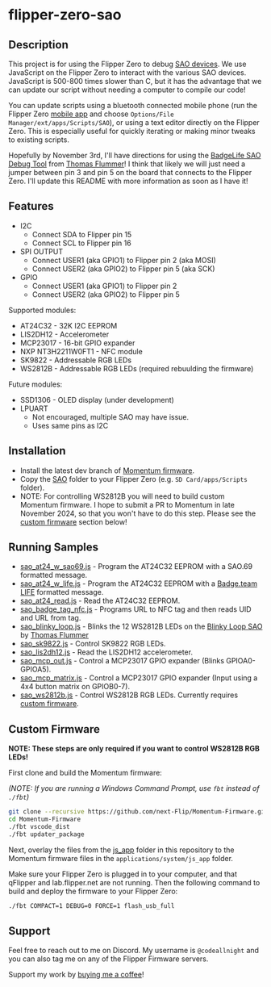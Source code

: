 # flipper-zero-sao

## Description
This project is for using the Flipper Zero to debug [SAO devices](https://hackaday.io/search?term=SAO). We use JavaScript on the Flipper Zero to interact with the various SAO devices. JavaScript is 500-800 times slower than C, but it has the advantage that we can update our script without needing a computer to compile our code!

You can update scripts using a bluetooth connected mobile phone (run the Flipper Zero [mobile app](https://flipperzero.one/downloads) and choose `Options/File Manager/ext/apps/Scripts/SAO`), or using a text editor directly on the Flipper Zero. This is especially useful for quickly iterating or making minor tweaks to existing scripts.

Hopefully by November 3rd, I'll have directions for using the [BadgeLife SAO Debug Tool](https://github.com/flummer/flipper-zero-sao-debug) from [Thomas Flummer](https://hackaday.io/tf)!  I think that likely we will just need a jumper between pin 3 and pin 5 on the board that connects to the Flipper Zero.  I'll update this README with more information as soon as I have it!

## Features
- I2C
  - Connect SDA to Flipper pin 15
  - Connect SCL to Flipper pin 16
- SPI OUTPUT
  - Connect USER1 (aka GPIO1) to Flipper pin 2 (aka MOSI)
  - Connect USER2 (aka GPIO2) to Flipper pin 5 (aka SCK)
- GPIO
  - Connect USER1 (aka GPIO1) to Flipper pin 2
  - Connect USER2 (aka GPIO2) to Flipper pin 5

Supported modules:
- AT24C32 - 32K I2C EEPROM
- LIS2DH12 - Accelerometer
- MCP23017 - 16-bit GPIO expander
- NXP NT3H2211W0FT1 - NFC module
- SK9822 - Addressable RGB LEDs
- WS2812B - Addressable RGB LEDs (required rebuulding the firmware)

Future modules:
- SSD1306 - OLED display (under development)
- LPUART
  - Not encouraged, multiple SAO may have issue.
  - Uses same pins as I2C

## Installation
- Install the latest dev branch of [Momentum firmware](https://momentum-fw.dev/update/).
- Copy the [SAO](./js_app/examples/apps/Scripts/) folder to your Flipper Zero (e.g. `SD Card/apps/Scripts` folder).
- NOTE: For controlling WS2812B you will need to build custom Momentum firmware. I hope to submit a PR to Momentum in late November 2024, so that you won't have to do this step. Please see the [custom firmware](#custom-firmware) section below!

## Running Samples
- [sao_at24_w_sao69.js](./js_app/examples/apps/Scripts/SAO/sao_at24_w_sao69.js) - Program the AT24C32 EEPROM with a SAO.69 formatted message.
- [sao_at24_w_life.js](./js_app/examples/apps/Scripts/SAO/sao_at24_w_life.js) - Program the AT24C32 EEPROM with a [Badge.team LIFE](https://badge.team/docs/standards/sao/binary_descriptor/) formatted message.
- [sao_at24_read.js](./js_app/examples/apps/Scripts/SAO/sao_at24_read.js) - Read the AT24C32 EEPROM.
- [sao_badge_tag_nfc.js](./js_app/examples/apps/Scripts/SAO/sao_badge_tag_nfc.js) - Programs URL to NFC tag and then reads UID and URL from tag.
- [sao_blinky_loop.js](./js_app/examples/apps/Scripts/SAO/sao_blinky_loop.js) - Blinks the 12 WS2812B LEDs on the [Blinky Loop SAO](https://hackaday.io/project/198163-blinky-loop-sao) by [Thomas Flummer](https://hackaday.io/tf)
- [sao_sk9822.js](./js_app/examples/apps/Scripts/SAO/sao_sk9822.js) - Control SK9822 RGB LEDs.
- [sao_lis2dh12.js](./js_app/examples/apps/Scripts/SAO/sao_lis2dh12.js) - Read the LIS2DH12 accelerometer.
- [sao_mcp_out.js](./js_app/examples/apps/Scripts/SAO/sao_mcp_out.js) - Control a MCP23017 GPIO expander (Blinks GPIOA0-GPIOA5).
- [sao_mcp_matrix.js](./js_app/examples/apps/Scripts/SAO/sao_mcp_matrix.js) - Control a MCP23017 GPIO expander (Input using a 4x4 button matrix on GPIOB0-7).
- [sao_ws2812b.js](./js_app/examples/apps/Scripts/SAO/sao_ws2812b.js) - Control WS2812B RGB LEDs. Currently requires [custom firmware](#custom-firmware).

## Custom Firmware
**NOTE: These steps are only required if you want to control WS2812B RGB LEDs!**

First clone and build the Momentum firmware:

_(NOTE: If you are running a Windows Command Prompt, use `fbt` instead of `./fbt`)_

```bash
git clone --recursive https://github.com/next-Flip/Momentum-Firmware.git
cd Momentum-Firmware
./fbt vscode_dist
./fbt updater_package
```

Next, overlay the files from the [js_app](./js_app/) folder in this repository to the Momentum firmware files in the `applications/system/js_app` folder.

Make sure your Flipper Zero is plugged in to your computer, and that qFlipper and lab.flipper.net are not running. Then the following command to build and deploy the firmware to your Flipper Zero:

```bash
./fbt COMPACT=1 DEBUG=0 FORCE=1 flash_usb_full 
```

## Support
Feel free to reach out to me on Discord. My username is `@codeallnight` and you can also tag me on any of the Flipper Firmware servers.

Support my work by [buying me a coffee](https://www.ko-fi.com/codeallnight)!